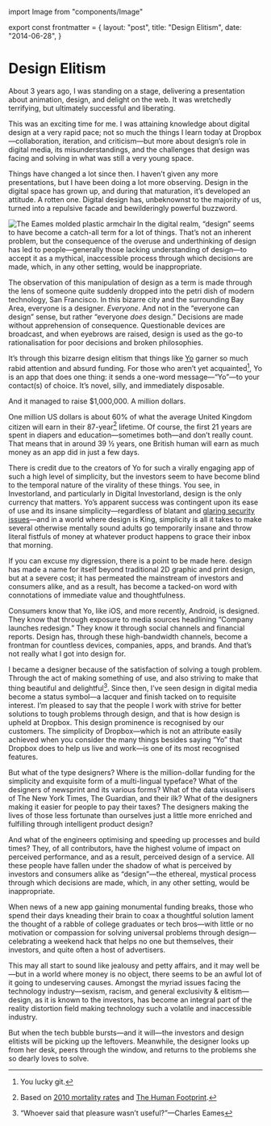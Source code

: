 import Image from "components/Image"

export const frontmatter = {
  layout: "post",
  title: "Design Elitism",
  date: "2014-06-28",
}

# Design Elitism

About 3 years ago, I was standing on a stage, delivering a presentation about
animation, design, and delight on the web. It was wretchedly terrifying, but
ultimately successful and liberating.

This was an exciting time for me. I was attaining knowledge about digital design
at a very rapid pace; not so much the things I learn today at
Dropbox—collaboration, iteration, and criticism—but more about design’s role in
digital media, its misunderstandings, and the challenges that design was facing
and solving in what was still a very young space.

Things have changed a lot since then. I haven’t given any more presentations,
but I have been doing a lot more observing. Design in the digital space has
grown up, and during that maturation, it’s developed an attitude. A rotten one.
Digital design has, unbeknownst to the majority of us, turned into a repulsive
facade and bewilderingly powerful buzzword.

<Image
  align="left"
  alt="The Eames molded plastic armchair"
  src="2014/10/eames-plastic-armchair.png"
  caption="The [Eames molded
  plastic armchair](http://www.vitra.com/en-it/product/eames-plastic-side-chair#)
  is the result of years of refinement, and will last for many years yet as both a
  functional artifact and a timeless design."
/>

In the digital realm, “design” seems to have become a catch-all term for a lot
of things. That’s not an inherent problem, but the consequence of the overuse
and underthinking of design has led to people—generally those lacking
understanding of design—to accept it as a mythical, inaccessible process through
which decisions are made, which, in any other setting, would be inappropriate.

The observation of this manipulation of design as a term is made through the
lens of someone quite suddenly dropped into the petri dish of modern technology,
San Francisco. In this bizarre city and the surrounding Bay Area, everyone is a
designer. _Everyone_. And not in the “everyone can design” sense, but rather
“everyone _does_ design.” Decisions are made without apprehension of
consequence. Questionable devices are broadcast, and when eyebrows are raised,
design is used as the go-to rationalisation for poor decisions and broken
philosophies.

It’s through this bizarre design elitism that things like
[Yo](http://www.justyo.co) garner so much rabid attention and absurd funding.
For those who aren’t yet acquainted[^1], Yo is an app that does one thing: it
sends a one-word message—“Yo”—to your contact(s) of choice. It’s novel, silly,
and immediately disposable.

And it managed to raise \$1,000,000. A million dollars.

One million US dollars is about 60% of what the average United Kingdom citizen
will earn in their 87-year[^2] lifetime. Of course, the first 21 years are spent
in diapers and education—sometimes both—and don’t really count. That means that
in around 39 ½ years, one British human will earn as much money as an app did in
just a few days.

There is credit due to the creators of Yo for such a virally engaging app of
such a high level of simplicity, but the investors seem to have become blind to
the temporal nature of the virality of these things. You see, in Investorland,
and particularly in Digital Investorland, design is the only currency that
matters. Yo’s apparent success was contingent upon its ease of use and its
insane simplicity—regardless of blatant and [glaring security
issues](http://mashable.com/2014/06/20/yo-gets-hacked/)—and in a world where
design is King, simplicity is all it takes to make several otherwise mentally
sound adults go temporarily insane and throw literal fistfuls of money at
whatever product happens to grace their inbox that morning.

If you can excuse my digression, there is a point to be made here. design has
made a name for itself beyond traditional 2D graphic and print design, but at a
severe cost; it has permeated the mainstream of investors and consumers alike,
and as a result, has become a tacked-on word with connotations of immediate
value and thoughtfulness.

Consumers know that Yo, like iOS, and more recently, Android, is designed. They
know that through exposure to media sources headlining “Company launches
redesign.” They know it through social channels and financial reports. Design
has, through these high-bandwidth channels, become a frontman for countless
devices, companies, apps, and brands. And that’s not really what I got into
design for.

I became a designer because of the satisfaction of solving a tough problem.
Through the act of making something of use, and also striving to make that thing
beautiful and delightful[^3]. Since then, I’ve seen design in digital media
become a status symbol—a lacquer and finish tacked on to requisite interest. I’m
pleased to say that the people I work with strive for better solutions to tough
problems through design, and that is how design is upheld at Dropbox. This
design prominence is recognised by our customers. The simplicity of
Dropbox—which is not an attribute easily achieved when you consider the many
things besides saying “Yo” that Dropbox does to help us live and work—is one of
its most recognised features.

But what of the type designers? Where is the million-dollar funding for the
simplicity and exquisite form of a multi-lingual typeface? What of the designers
of newsprint and its various forms? What of the data visualisers of The New York
Times, The Guardian, and their ilk? What of the designers making it easier for
people to pay their taxes? The designers making the lives of those less
fortunate than ourselves just a little more enriched and fulfilling through
intelligent product design?

And what of the engineers optimising and speeding up processes and build times?
They, of all contributors, have the highest volume of impact on perceived
performance, and as a result, perceived design of a service. All these people
have fallen under the shadow of what is perceived by investors and consumers
alike as “design”—the ethereal, mystical process through which decisions are
made, which, in any other setting, would be inappropriate.

When news of a new app gaining monumental funding breaks, those who spend their
days kneading their brain to coax a thoughtful solution lament the thought of a
rabble of college graduates or tech bros—with little or no motivation or
compassion for solving universal problems through design—celebrating a weekend
hack that helps no one but themselves, their investors, and quite often a host
of advertisers.

This may all start to sound like jealousy and petty affairs, and it may well
be—but in a world where money is no object, there seems to be an awful lot of it
going to undeserving causes. Amongst the myriad issues facing the technology
industry—sexism, racism, and general exclusivity & elitism—design, as it is
known to the investors, has become an integral part of the reality distortion
field making technology such a volatile and inaccessible industry.

But when the tech bubble bursts—and it will—the investors and design elitists
will be picking up the leftovers. Meanwhile, the designer looks up from her
desk, peers through the window, and returns to the problems she so dearly loves
to solve.

[^1]: You lucky git.
[^2]: Based on [2010 mortality rates](http://www.ons.gov.uk/ons/rel/mortality-ageing/mortality-in-england-and-wales/average-life-span/rpt-average-life-span.html) and [The Human Footprint](http://www.snagfilms.com/films/title/human_footprint).
[^3]: “Whoever said that pleasure wasn’t useful?”—Charles Eames
